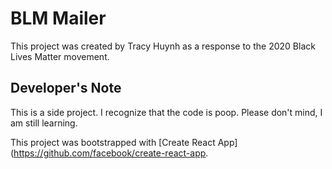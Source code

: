 # BLM Mailer

This project was created by Tracy Huynh as a response to the 2020 Black Lives Matter movement. 

## Developer's Note
This is a side project. I recognize that the code is poop. Please don't mind, I am still learning.

This project was bootstrapped with [Create React App](https://github.com/facebook/create-react-app.
